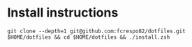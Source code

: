 # Install instructions

```shell
git clone --depth=1 git@github.com:fcrespo82/dotfiles.git $HOME/dotfiles && cd $HOME/dotfiles && ./install.zsh
```